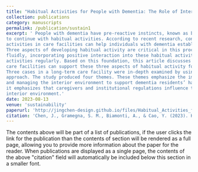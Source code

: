 ```yaml
---
title: "Habitual Activities for People with Dementia: The Role of Interiors in Supporting Their Development after Relocating to a Care Environment"
collection: publications
category: manuscripts
permalink: /publication/sustain1
excerpt: ' People with dementia have pre-reactive instincts, known as bodily habits, that allow them
to continue with habitual activities. According to recent research, continuing and developing habitual
activities in care facilities can help individuals with dementia establish a deep-rooted sense of home.
Three aspects of developing habitual activity are critical in this process: continuing habitual activities
fluidly, incorporating positive interaction into these habitual activities, and carrying out these habitual
activities regularly. Based on this foundation, this article discusses how the interior environment of
care facilities can support these three aspects of habitual activity for people living with dementia.
Three cases in a long-term care facility were in-depth examined by using the microethnography
approach. The study produced four themes. These themes emphasize the importance of organizing
and managing the interior environment to support dementia residents’ habitual activities. In addition,
it emphasizes that caregivers and institutional regulations influence the organizational role of the
interior environment.'
date: 2023-08-13
venue: 'sustainability'
paperurl: 'http://jingchen-design.github.io/files/Habitual_Activities_for_People_with_Dementia_The_R.pdf'
citation: 'Chen, J., Gramegna, S. M., Biamonti, A., & Cao, Y. (2023). Habitual Activities for People with Dementia: The Role of Interiors in Supporting Their Development after Relocating to a Care Environment. Sustainability, 15(16), 12324. https://doi.org/10.3390/su151612324.'
---
```


The contents above will be part of a list of publications, if the user clicks the link for the publication than the contents of section will be rendered as a full page, allowing you to provide more information about the paper for the reader. When publications are displayed as a single page, the contents of the above "citation" field will automatically be included below this section in a smaller font.

